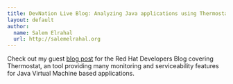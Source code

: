```yaml
---
title: DevNation Live Blog: Analyzing Java applications using Thermostat 
layout: default
author:
  name: Salem Elrahal
  url: http://salemelrahal.org
---
```


Check out my guest [blog post](http://developers.redhat.com/blog/2016/06/28/devnation-live-blog-analyzing-java-applications-using-thermostat/) for the Red Hat Developers Blog covering Thermostat, an tool providing many monitoring and serviceability features for Java Virtual Machine based applications.
